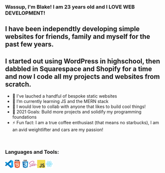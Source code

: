 ### Wassup, I'm Blake! I am 23 years old and I LOVE WEB DEVELOPMENT!

## I have been independtly developing simple websites for friends, family and myself for the past few years.
## I started out using WordPress in highschool, then dabbled in Squarespace and Shopify for a time and now I code all my projects and websites from scratch. 

- 🔭 I've lauched a handful of bespoke static websites
- 🌱 I’m currently learning JS and the MERN stack
- 👯 I would love to collab with anyone that likes to build cool things!
- 🥅 2021 Goals: Build more projects and solidify my programming foundations
- ⚡ Fun fact: I am a true coffee enthusiast (that means no starbucks), I am an avid weightlifter and cars are my passion!

<br />

### Languages and Tools:

<img align="left" alt="Visual Studio Code" width="26px" src="https://raw.githubusercontent.com/github/explore/80688e429a7d4ef2fca1e82350fe8e3517d3494d/topics/visual-studio-code/visual-studio-code.png" />
<img align="left" alt="HTML5" width="26px" src="https://raw.githubusercontent.com/github/explore/80688e429a7d4ef2fca1e82350fe8e3517d3494d/topics/html/html.png" />
<img align="left" alt="CSS3" width="26px" src="https://raw.githubusercontent.com/github/explore/80688e429a7d4ef2fca1e82350fe8e3517d3494d/topics/css/css.png" />
<img align="left" alt="Sass" width="26px" src="https://raw.githubusercontent.com/github/explore/80688e429a7d4ef2fca1e82350fe8e3517d3494d/topics/sass/sass.png" />
<img align="left" alt="JavaScript" width="26px" src="https://raw.githubusercontent.com/github/explore/80688e429a7d4ef2fca1e82350fe8e3517d3494d/topics/javascript/javascript.png" />
<img align="left" alt="React" width="26px" src="https://raw.githubusercontent.com/github/explore/80688e429a7d4ef2fca1e82350fe8e3517d3494d/topics/react/react.png" />
